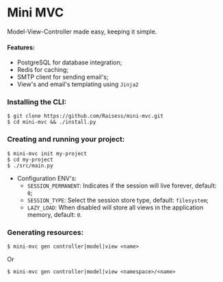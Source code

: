 # Mini MVC

Model-View-Controller made easy, keeping it simple.

#### Features:

- PostgreSQL for database integration;
- Redis for caching;
- SMTP client for sending email's;
- View's and email's templating using `Jinja2`

### Installing the CLI:

```shell
$ git clone https://github.com/Raisess/mini-mvc.git
$ cd mini-mvc && ./install.py
```

### Creating and running your project:

```shell
$ mini-mvc init my-project
$ cd my-project
$ ./src/main.py
```

- Configuration ENV's:
    - `SESSION_PERMANENT`: Indicates if the session will live forever, default: `0`;
    - `SESSION_TYPE`: Select the session store type, default: `filesystem`;
    - `LAZY_LOAD`: When disabled will store all views in the application memory, default: `0`.

### Generating resources:

```shell
$ mini-mvc gen controller|model|view <name>
```

Or

```shell
$ mini-mvc gen controller|model|view <namespace>/<name>
```
